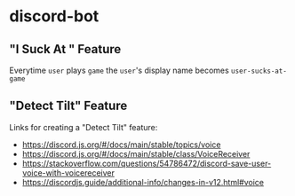 # discord-bot

## "I Suck At <Game>" Feature

Everytime `user` plays `game` the `user`'s display name becomes `user-sucks-at-game`

## "Detect Tilt" Feature

Links for creating a "Detect Tilt" feature:

- https://discord.js.org/#/docs/main/stable/topics/voice
- https://discord.js.org/#/docs/main/stable/class/VoiceReceiver
- https://stackoverflow.com/questions/54786472/discord-save-user-voice-with-voicereceiver
- https://discordjs.guide/additional-info/changes-in-v12.html#voice
